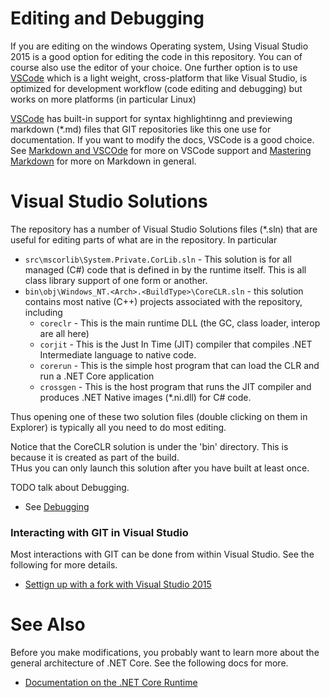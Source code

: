 
# Editing and Debugging

If you are editing on the windows Operating system, Using Visual Studio 2015 is a good option for editing
the code in this repository.    You can of course also use the editor of your choice.   One further option
is to use [VSCode](https://code.visualstudio.com/) which is a light weight, cross-platform that like
Visual Studio, is optimized for development workflow (code editing and debugging) but works on more platforms
(in particular Linux)

[VSCode](https://code.visualstudio.com/) has built-in support for syntax highlightinng and previewing 
markdown (*.md) files that GIT repositories like this one use for documentation.   If you want to modify
the docs, VSCode is a good choice.  See [Markdown and VSCOde](https://code.visualstudio.com/Docs/languages/markdown)
for more on VSCode support and [Mastering Markdown](https://guides.github.com/features/mastering-markdown/) for 
more on Markdown in general.  

# Visual Studio Solutions 

The repository has a number of Visual Studio Solutions files (*.sln) that are useful for editing parts of 
what are in the repository.   In particular 

   * `src\mscorlib\System.Private.CorLib.sln` - This solution is for all managed (C#) code that is defined
   in by the runtime itself.   This is all class library support of one form or another. 
   * `bin\obj\Windows_NT.<Arch>.<BuildType>\CoreCLR.sln` - this solution contains most native (C++) projects
   associated with the repository, including 
     * `coreclr` - This is the main runtime DLL (the GC, class loader, interop are all here)
     * `corjit` - This is the Just In Time (JIT) compiler that compiles .NET Intermediate language to native code.  
     * `corerun` - This is the simple host program that can load the CLR and run a .NET Core application
     * `crossgen` - This is the host program that runs the JIT compiler and produces .NET Native images (*.ni.dll) 
     for C# code.  

Thus opening one of these two solution files (double clicking on them in Explorer) is typically all you need
to do most editing.  

Notice that the CoreCLR solution is under the 'bin' directory.  This is because it is created as part of the build.  
THus you can only launch this solution after you have built at least once.   

TODO talk about Debugging.  

* See [Debugging](../building/debugging-instructions.md)

### Interacting with GIT in Visual Studio

Most interactions with GIT can be done from within Visual Studio.  See the following for more details.  
* [Settign up with a fork with Visual Studio 2015](https://github.com/Microsoft/perfview/blob/master/documentation/OpenSourceGitWorkflow.md)

# See Also

Before you make modifications, you probably want to learn more about the general architecture of .NET Core.
See the following docs for more.  
 * [Documentation on the .NET Core Runtime](../README.md)
